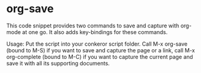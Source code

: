 # org-save

This code snippet provides two commands to save and capture with
org-mode at one go. It also adds key-bindings for these commands.

Usage: Put the script into your conkeror script folder. Call M-x
org-save (bound to M-S) if you want to save and capture the page or a
link, call M-x org-complete (bound to M-C) if you want to capture the
current page and save it with all its supporting documents.
